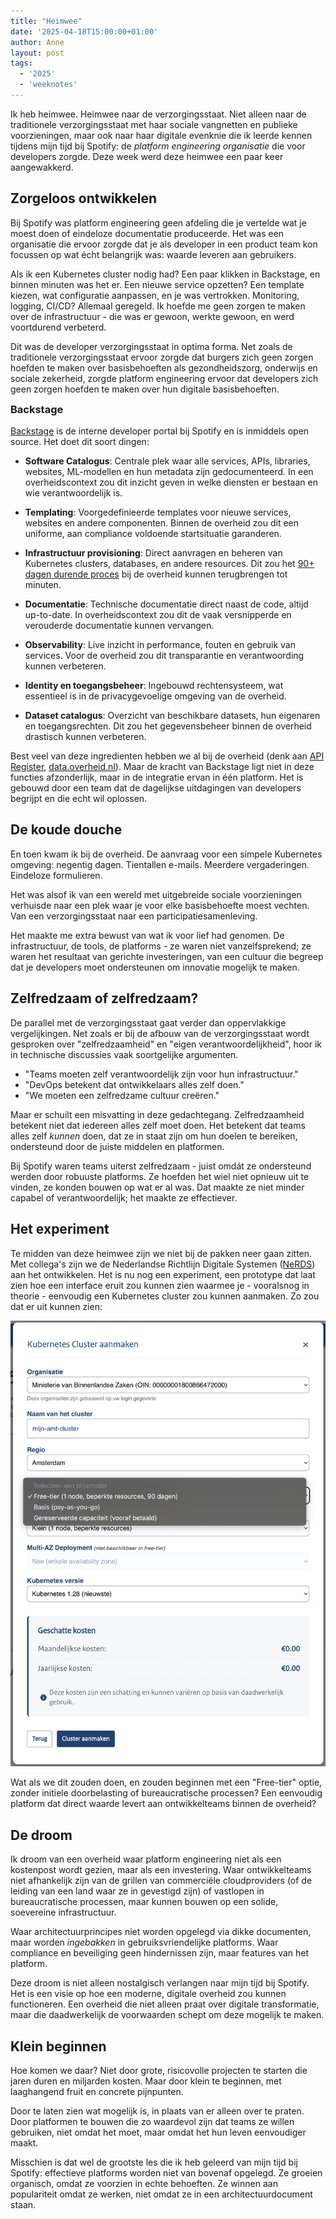 ```yaml
---
title: "Heimwee"
date: '2025-04-18T15:00:00+01:00'
author: Anne
layout: post
tags:
  - '2025'
  - 'weeknotes'
---
```


Ik heb heimwee. Heimwee naar de verzorgingsstaat. Niet alleen naar de traditionele verzorgingsstaat met haar sociale
vangnetten en publieke voorzieningen, maar ook naar haar digitale evenknie die ik leerde kennen tijdens mijn tijd bij
Spotify: de _platform engineering organisatie_ die voor developers zorgde. Deze week werd deze heimwee een paar keer
aangewakkerd.

## Zorgeloos ontwikkelen

Bij Spotify was platform engineering geen afdeling die je vertelde wat je moest doen of eindeloze documentatie
produceerde. Het was een organisatie die ervoor zorgde dat je als developer in een product team kon focussen op wat écht
belangrijk was: waarde leveren aan gebruikers.

Als ik een Kubernetes cluster nodig had? Een paar klikken in Backstage, en binnen minuten was het er. Een nieuwe service
opzetten? Een template kiezen, wat configuratie aanpassen, en je was vertrokken. Monitoring, logging, CI/CD? Allemaal
geregeld. Ik hoefde me geen zorgen te maken over de infrastructuur - die was er gewoon, werkte gewoon, en werd
voortdurend verbeterd.

Dit was de developer verzorgingsstaat in optima forma. Net zoals de traditionele verzorgingsstaat ervoor zorgde dat
burgers zich geen zorgen hoefden te maken over basisbehoeften als gezondheidszorg, onderwijs en sociale zekerheid,
zorgde platform engineering ervoor dat developers zich geen zorgen hoefden te maken over hun digitale basisbehoeften.

<div markdown="1" class="notice">
<h3 style="margin-top: 0; color: var(--link-color);">Backstage</h3>

[Backstage](https://backstage.io/) is de interne developer portal bij Spotify en is inmiddels open source.
Het doet dit soort dingen:

- **Software Catalogus**: Centrale plek waar alle services, APIs, libraries, websites, ML-modellen en hun metadata zijn
  gedocumenteerd. In een overheidscontext zou dit inzicht geven in welke diensten er bestaan en wie verantwoordelijk is.

- **Templating**: Voorgedefinieerde templates voor nieuwe services, websites en andere componenten. Binnen de overheid
  zou dit een uniforme, aan compliance voldoende startsituatie garanderen.

- **Infrastructuur provisioning**: Direct aanvragen en beheren van Kubernetes clusters, databases, en andere resources.
  Dit zou het [90+ dagen durende proces](/2025/03/07/hosting-in-slow-motion.html) bij de overheid kunnen terugbrengen
  tot minuten.

- **Documentatie**: Technische documentatie direct naast de code, altijd up-to-date. In overheidscontext zou dit de vaak
  versnipperde en verouderde documentatie kunnen vervangen.

- **Observability**: Live inzicht in performance, fouten en gebruik van services. Voor de overheid zou dit transparantie
  en verantwoording kunnen verbeteren.

- **Identity en toegangsbeheer**: Ingebouwd rechtensysteem, wat essentieel is in de privacygevoelige omgeving van de
  overheid.

- **Dataset catalogus**: Overzicht van beschikbare datasets, hun eigenaren en toegangsrechten. Dit zou het
  gegevensbeheer binnen de overheid drastisch kunnen verbeteren.

Best veel van deze ingredienten hebben we al bij de overheid (denk
aan [API Register](https://apis.developer.overheid.nl/apis), [data.overheid.nl](https://data.overheid.nl/)). Maar de
kracht van Backstage ligt niet in deze functies afzonderlijk, maar in de integratie ervan in één platform. Het is
gebouwd door een team dat de dagelijkse uitdagingen van developers begrijpt en die echt wil oplossen.
</div>

## De koude douche

En toen kwam ik bij de overheid. De aanvraag voor een simpele Kubernetes omgeving: negentig dagen. Tientallen e-mails.
Meerdere vergaderingen. Eindeloze formulieren.

Het was alsof ik van een wereld met uitgebreide sociale voorzieningen verhuisde naar een plek waar je voor elke
basisbehoefte moest vechten. Van een verzorgingsstaat naar een participatiesamenleving.

Het maakte me extra bewust van wat ik voor lief had genomen. De infrastructuur, de tools, de platforms - ze
waren niet vanzelfsprekend; ze waren het resultaat van gerichte investeringen, van een cultuur die begreep dat je
developers moet ondersteunen om innovatie mogelijk te maken.

## Zelfredzaam of zelfredzaam?

De parallel met de verzorgingsstaat gaat verder dan oppervlakkige vergelijkingen. Net zoals er bij de afbouw van de
verzorgingsstaat wordt gesproken over "zelfredzaamheid" en "eigen verantwoordelijkheid", hoor ik in technische
discussies vaak soortgelijke argumenten.

- "Teams moeten zelf verantwoordelijk zijn voor hun infrastructuur."
- "DevOps betekent dat ontwikkelaars alles zelf doen."
- "We moeten een zelfredzame cultuur creëren."

Maar er schuilt een misvatting in deze gedachtegang. Zelfredzaamheid betekent niet dat iedereen alles zelf moet doen.
Het betekent dat teams alles zelf _kunnen_ doen, dat ze in staat zijn om hun doelen te bereiken, ondersteund door de
juiste middelen en platformen.

Bij Spotify waren teams uiterst zelfredzaam - juist omdát ze ondersteund werden door robuuste platforms. Ze hoefden het
wiel niet opnieuw uit te vinden, ze konden bouwen op wat er al was. Dat maakte ze niet minder capabel of
verantwoordelijk; het maakte ze effectiever.

## Het experiment

Te midden van deze heimwee zijn we niet bij de pakken neer gaan zitten. Met collega's zijn we
de Nederlandse Richtlijn Digitale Systemen ([NeRDS](https://minbzk.github.io/NeRDS/principes/cloud/)) aan het
ontwikkelen. Het is nu nog een experiment, een prototype dat laat zien hoe een interface eruit zou kunnen zien waarmee
je - vooralsnog in theorie - eenvoudig een Kubernetes cluster zou kunnen aanmaken. Zo zou dat er uit kunnen zien:

![Kubernetes Cluster aanmaken in NeRDS](/assets/nerds-kubernetes-form.png)

Wat als we dit zouden doen, en zouden beginnen met een "Free-tier" optie, zonder initiele doorbelasting of
bureaucratische processen? Een eenvoudig platform dat direct waarde levert aan ontwikkelteams binnen de overheid?

## De droom

Ik droom van een overheid waar platform engineering niet als een kostenpost wordt gezien, maar als een investering. Waar
ontwikkelteams niet afhankelijk zijn van de grillen van commerciële cloudproviders (of de leiding van een land waar ze
in gevestigd zijn) of vastlopen in bureaucratische processen, maar kunnen bouwen op een solide, soevereine
infrastructuur.

Waar architectuurprincipes niet worden opgelegd via dikke documenten, maar worden _ingebakken_ in gebruiksvriendelijke
platforms. Waar compliance en beveiliging geen hindernissen zijn, maar features van het platform.

Deze droom is niet alleen nostalgisch verlangen naar mijn tijd bij Spotify. Het is een visie op hoe een moderne,
digitale overheid zou kunnen functioneren. Een overheid die niet alleen praat over digitale transformatie, maar die
daadwerkelijk de voorwaarden schept om deze mogelijk te maken.

## Klein beginnen

Hoe komen we daar? Niet door grote, risicovolle projecten te starten die jaren duren en miljarden kosten. Maar door
klein te beginnen, met laaghangend fruit en concrete pijnpunten.

Door te laten zien wat mogelijk is, in plaats van er alleen over te praten. Door platformen te bouwen die zo waardevol
zijn dat teams ze willen gebruiken, niet omdat het moet, maar omdat het hun leven eenvoudiger maakt.

Misschien is dat wel de grootste les die ik heb geleerd van mijn tijd bij Spotify: effectieve platforms worden niet van
bovenaf opgelegd. Ze groeien organisch, omdat ze voorzien in echte behoeften. Ze winnen aan populariteit omdat ze
werken, niet omdat ze in een architectuurdocument staan.
